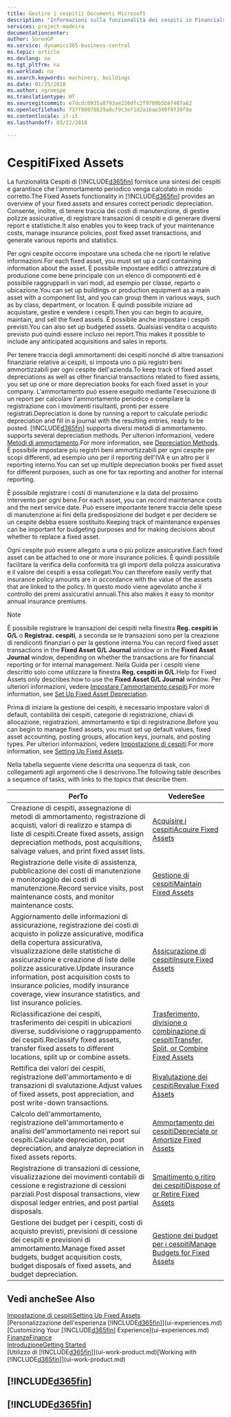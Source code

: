 ```yaml
---
title: Gestire i cespiti| Documenti Microsoft
description: "Informazioni sulla funzionalità dei cespiti in Financials e una panoramica delle modalità di utilizzo dei cespiti."
services: project-madeira
documentationcenter: 
author: SorenGP
ms.service: dynamics365-business-central
ms.topic: article
ms.devlang: na
ms.tgt_pltfrm: na
ms.workload: na
ms.search.keywords: machinery, buildings
ms.date: 01/25/2018
ms.author: sgroespe
ms.translationtype: HT
ms.sourcegitcommit: e7dcdc0935a8793ae226dfc2f9709b5b8f487a62
ms.openlocfilehash: 737f88078829a8cf9c3e71d2a16ae349f8f30f8e
ms.contentlocale: it-it
ms.lasthandoff: 03/22/2018

---
```

# <a name="fixed-assets"></a><span data-ttu-id="16c0b-103">Cespiti</span><span class="sxs-lookup"><span data-stu-id="16c0b-103">Fixed Assets</span></span>
<span data-ttu-id="16c0b-104">La funzionalità Cespiti di [!INCLUDE[d365fin](includes/d365fin_md.md)] fornisce una sintesi dei cespiti e garantisce che l'ammortamento periodico venga calcolato in modo corretto.</span><span class="sxs-lookup"><span data-stu-id="16c0b-104">The Fixed Assets functionality in [!INCLUDE[d365fin](includes/d365fin_md.md)] provides an overview of your fixed assets and ensures correct periodic depreciation.</span></span> <span data-ttu-id="16c0b-105">Consente, inoltre, di tenere traccia dei costi di manutenzione, di gestire polizze assicurative, di registrare transazioni di cespiti e di generare diversi report e statistiche.</span><span class="sxs-lookup"><span data-stu-id="16c0b-105">It also enables you to keep track of your maintenance costs, manage insurance policies, post fixed asset transactions, and generate various reports and statistics.</span></span>

<span data-ttu-id="16c0b-106">Per ogni cespite occorre impostare una scheda che ne riporti le relative informazioni.</span><span class="sxs-lookup"><span data-stu-id="16c0b-106">For each fixed asset, you must set up a card containing information about the asset.</span></span> <span data-ttu-id="16c0b-107">È possibile impostare edifici o attrezzature di produzione come bene principale con un elenco di componenti ed è possibile raggrupparli in vari modi, ad esempio per classe, reparto o ubicazione.</span><span class="sxs-lookup"><span data-stu-id="16c0b-107">You can set up buildings or production equipment as a main asset with a component list, and you can group them in various ways, such as by class, department, or location.</span></span> <span data-ttu-id="16c0b-108">È quindi possibile iniziare ad acquistare, gestire e vendere i cespiti.</span><span class="sxs-lookup"><span data-stu-id="16c0b-108">Then you can begin to acquire, maintain, and sell the fixed assets.</span></span> <span data-ttu-id="16c0b-109">È possibile anche impostare i cespiti previsti.</span><span class="sxs-lookup"><span data-stu-id="16c0b-109">You can also set up budgeted assets.</span></span> <span data-ttu-id="16c0b-110">Qualsiasi vendita o acquisto previsto può quindi essere incluso nei report.</span><span class="sxs-lookup"><span data-stu-id="16c0b-110">This makes it possible to include any anticipated acquisitions and sales in reports.</span></span>

<span data-ttu-id="16c0b-111">Per tenere traccia degli ammortamenti dei cespiti nonché di altre transazioni finanziarie relative ai cespiti, si imposta uno o più registri beni ammortizzabili per ogni cespite dell'azienda.</span><span class="sxs-lookup"><span data-stu-id="16c0b-111">To keep track of fixed asset depreciations as well as other financial transactions related to fixed assets, you set up one or more depreciation books for each fixed asset in your company.</span></span> <span data-ttu-id="16c0b-112">L'ammortamento può essere eseguito mediante l'esecuzione di un report per calcolare l'ammortamento periodico e compilare la registrazione con i movimenti risultanti, pronti per essere registrati.</span><span class="sxs-lookup"><span data-stu-id="16c0b-112">Depreciation is done by running a report to calculate periodic depreciation and fill in a journal with the resulting entries, ready to be posted.</span></span> [!INCLUDE[d365fin](includes/d365fin_md.md)]<span data-ttu-id="16c0b-113"> supporta diversi metodi di ammortamento.</span><span class="sxs-lookup"><span data-stu-id="16c0b-113"> supports several depreciation methods.</span></span> <span data-ttu-id="16c0b-114">Per ulteriori informazioni, vedere [Metodi di ammortamento](fa-depreciation-methods.md).</span><span class="sxs-lookup"><span data-stu-id="16c0b-114">For more information, see [Depreciation Methods](fa-depreciation-methods.md).</span></span> <span data-ttu-id="16c0b-115">È possibile impostare più registri beni ammortizzabili per ogni cespite per scopi differenti, ad esempio uno per il reporting dell'IVA e un altro per il reporting interno.</span><span class="sxs-lookup"><span data-stu-id="16c0b-115">You can set up multiple depreciation books per fixed asset for different purposes, such as one for tax reporting and another for internal reporting.</span></span>

<span data-ttu-id="16c0b-116">È possibile registrare i costi di manutenzione e la data del prossimo intervento per ogni bene.</span><span class="sxs-lookup"><span data-stu-id="16c0b-116">For each asset, you can record maintenance costs and the next service date.</span></span> <span data-ttu-id="16c0b-117">Può essere importante tenere traccia delle spese di manutenzione ai fini della predisposizione del budget e per decidere se un cespite debba essere sostituito.</span><span class="sxs-lookup"><span data-stu-id="16c0b-117">Keeping track of maintenance expenses can be important for budgeting purposes and for making decisions about whether to replace a fixed asset.</span></span>

<span data-ttu-id="16c0b-118">Ogni cespite può essere allegato a una o più polizze assicurative.</span><span class="sxs-lookup"><span data-stu-id="16c0b-118">Each fixed asset can be attached to one or more insurance policies.</span></span> <span data-ttu-id="16c0b-119">È quindi possibile facilitare la verifica della conformità tra gli importi della polizza assicurativa e il valore dei cespiti a essa collegati.</span><span class="sxs-lookup"><span data-stu-id="16c0b-119">You can therefore easily verify that insurance policy amounts are in accordance with the value of the assets that are linked to the policy.</span></span> <span data-ttu-id="16c0b-120">In questo modo viene agevolato anche il controllo dei premi assicurativi annuali.</span><span class="sxs-lookup"><span data-stu-id="16c0b-120">This also makes it easy to monitor annual insurance premiums.</span></span>

> [!NOTE]  
>   <span data-ttu-id="16c0b-121">È possibile registrare le transazioni dei cespiti nella finestra **Reg. cespiti in G/L** o **Registraz. cespiti**, a seconda se le transazioni sono per la creazione di rendiconti finanziari o per la gestione interna.</span><span class="sxs-lookup"><span data-stu-id="16c0b-121">You can record fixed asset transactions in the **Fixed Asset G/L Journal** window or in the **Fixed Asset Journal** window, depending on whether the transactions are for financial reporting or for internal management.</span></span> <span data-ttu-id="16c0b-122">Nella Guida per i cespiti viene descritto solo come utilizzare la finestra **Reg. cespiti in G/L**.</span><span class="sxs-lookup"><span data-stu-id="16c0b-122">Help for Fixed Assets only describes how to use the **Fixed Asset G/L Journal** window.</span></span> <span data-ttu-id="16c0b-123">Per ulteriori informazioni, vedere [Impostare l'ammortamento cespiti](fa-how-setup-depreciation.md).</span><span class="sxs-lookup"><span data-stu-id="16c0b-123">For more information, see [Set Up Fixed Asset Depreciation](fa-how-setup-depreciation.md).</span></span>

<span data-ttu-id="16c0b-124">Prima di iniziare la gestione dei cespiti, è necessario impostare valori di default, contabilità dei cespiti, categorie di registrazione, chiavi di allocazione, registrazioni, ammortamento e tipi di registrazione.</span><span class="sxs-lookup"><span data-stu-id="16c0b-124">Before you can begin to manage fixed assets, you must set up default values, fixed asset accounting, posting groups, allocation keys, journals, and posting types.</span></span> <span data-ttu-id="16c0b-125">Per ulteriori informazioni, vedere [Impostazione di cespiti](fa-setup.md).</span><span class="sxs-lookup"><span data-stu-id="16c0b-125">For more information, see [Setting Up Fixed Assets](fa-setup.md).</span></span>

<span data-ttu-id="16c0b-126">Nella tabella seguente viene descritta una sequenza di task, con collegamenti agli argomenti che li descrivono.</span><span class="sxs-lookup"><span data-stu-id="16c0b-126">The following table describes a sequence of tasks, with links to the topics that describe them.</span></span>

| <span data-ttu-id="16c0b-127">Per</span><span class="sxs-lookup"><span data-stu-id="16c0b-127">To</span></span> | <span data-ttu-id="16c0b-128">Vedere</span><span class="sxs-lookup"><span data-stu-id="16c0b-128">See</span></span> |
| --- | --- |
| <span data-ttu-id="16c0b-129">Creazione di cespiti, assegnazione di metodi di ammortamento, registrazione di acquisti, valori di realizzo e stampa di liste di cespiti.</span><span class="sxs-lookup"><span data-stu-id="16c0b-129">Create fixed assets, assign depreciation methods, post acquisitions, salvage values, and print fixed asset lists.</span></span> |[<span data-ttu-id="16c0b-130">Acquisire i cespiti</span><span class="sxs-lookup"><span data-stu-id="16c0b-130">Acquire Fixed Assets</span></span>](fa-how-acquire.md) |
| <span data-ttu-id="16c0b-131">Registrazione delle visite di assistenza, pubblicazione dei costi di manutenzione e monitoraggio dei costi di manutenzione.</span><span class="sxs-lookup"><span data-stu-id="16c0b-131">Record service visits, post maintenance costs, and monitor maintenance costs.</span></span> |[<span data-ttu-id="16c0b-132">Gestione di cespiti</span><span class="sxs-lookup"><span data-stu-id="16c0b-132">Maintain Fixed Assets</span></span>](fa-how-maintain.md) |
| <span data-ttu-id="16c0b-133">Aggiornamento delle informazioni di assicurazione, registrazione dei costi di acquisto in polizze assicurative, modifica della copertura assicurativa, visualizzazione delle statistiche di assicurazione e creazione di liste delle polizze assicurative.</span><span class="sxs-lookup"><span data-stu-id="16c0b-133">Update insurance information, post acquisition costs to insurance policies, modify insurance coverage, view insurance statistics, and list insurance policies.</span></span> |[<span data-ttu-id="16c0b-134">Assicurazione di cespiti</span><span class="sxs-lookup"><span data-stu-id="16c0b-134">Insure Fixed Assets</span></span>](fa-how-insure.md) |
| <span data-ttu-id="16c0b-135">Riclassificazione dei cespiti, trasferimento dei cespiti in ubicazioni diverse, suddivisione o raggruppamento dei cespiti.</span><span class="sxs-lookup"><span data-stu-id="16c0b-135">Reclassify fixed assets, transfer fixed assets to different locations, split up or combine assets.</span></span> |[<span data-ttu-id="16c0b-136">Trasferimento, divisione o combinazione di cespiti</span><span class="sxs-lookup"><span data-stu-id="16c0b-136">Transfer, Split, or Combine Fixed Assets</span></span>](fa-how-trans-split-combine.md) |
| <span data-ttu-id="16c0b-137">Rettifica dei valori dei cespiti, registrazione dell'ammortamento e di transazioni di svalutazione.</span><span class="sxs-lookup"><span data-stu-id="16c0b-137">Adjust values of fixed assets, post appreciation, and post write-down transactions.</span></span> |[<span data-ttu-id="16c0b-138">Rivalutazione dei cespiti</span><span class="sxs-lookup"><span data-stu-id="16c0b-138">Revalue Fixed Assets</span></span>](fa-how-revalue.md) |
| <span data-ttu-id="16c0b-139">Calcolo dell'ammortamento, registrazione dell'ammortamento e analisi dell'ammortamento nei report sui cespiti.</span><span class="sxs-lookup"><span data-stu-id="16c0b-139">Calculate depreciation, post depreciation, and  analyze depreciation in fixed assets reports.</span></span> |[<span data-ttu-id="16c0b-140">Ammortamento dei cespiti</span><span class="sxs-lookup"><span data-stu-id="16c0b-140">Depreciate or Amortize Fixed Assets</span></span>](fa-how-depreciate-amortize.md) |
| <span data-ttu-id="16c0b-141">Registrazione di transazioni di cessione, visualizzazione dei movimenti contabili di cessione e registrazione di cessioni parziali.</span><span class="sxs-lookup"><span data-stu-id="16c0b-141">Post disposal transactions, view disposal ledger entries, and post partial disposals.</span></span> |[<span data-ttu-id="16c0b-142">Smaltimento o ritiro dei cespiti</span><span class="sxs-lookup"><span data-stu-id="16c0b-142">Dispose of or Retire Fixed Assets</span></span>](fa-how-dispose-retire.md) |
| <span data-ttu-id="16c0b-143">Gestione dei budget per i cespiti, costi di acquisto previsti, previsioni di cessione dei cespiti e previsioni di ammortamento.</span><span class="sxs-lookup"><span data-stu-id="16c0b-143">Manage fixed asset budgets, budget acquisition costs, budget disposals of fixed assets, and budget depreciation.</span></span> |[<span data-ttu-id="16c0b-144">Gestione dei budget per i cespiti</span><span class="sxs-lookup"><span data-stu-id="16c0b-144">Manage Budgets for Fixed Assets</span></span>](fa-how-manage-budgets.md) |

## <a name="see-also"></a><span data-ttu-id="16c0b-145">Vedi anche</span><span class="sxs-lookup"><span data-stu-id="16c0b-145">See Also</span></span>
[<span data-ttu-id="16c0b-146">Impostazione di cespiti</span><span class="sxs-lookup"><span data-stu-id="16c0b-146">Setting Up Fixed Assets</span></span>](fa-setup.md)  
<span data-ttu-id="16c0b-147">[Personalizzazione dell'esperienza [!INCLUDE[d365fin](includes/d365fin_md.md)]](ui-experiences.md)</span><span class="sxs-lookup"><span data-stu-id="16c0b-147">[Customizing Your [!INCLUDE[d365fin](includes/d365fin_md.md)] Experience](ui-experiences.md)</span></span>  
[<span data-ttu-id="16c0b-148">Finanze</span><span class="sxs-lookup"><span data-stu-id="16c0b-148">Finance</span></span>](finance.md)  
[<span data-ttu-id="16c0b-149">Introduzione</span><span class="sxs-lookup"><span data-stu-id="16c0b-149">Getting Started</span></span>](product-get-started.md)  
<span data-ttu-id="16c0b-150">[Utilizzo di [!INCLUDE[d365fin](includes/d365fin_md.md)]](ui-work-product.md)</span><span class="sxs-lookup"><span data-stu-id="16c0b-150">[Working with [!INCLUDE[d365fin](includes/d365fin_md.md)]](ui-work-product.md)</span></span>

## [!INCLUDE[d365fin](includes/free_trial_md.md)]  
## [!INCLUDE[d365fin](includes/training_link_md.md)]

